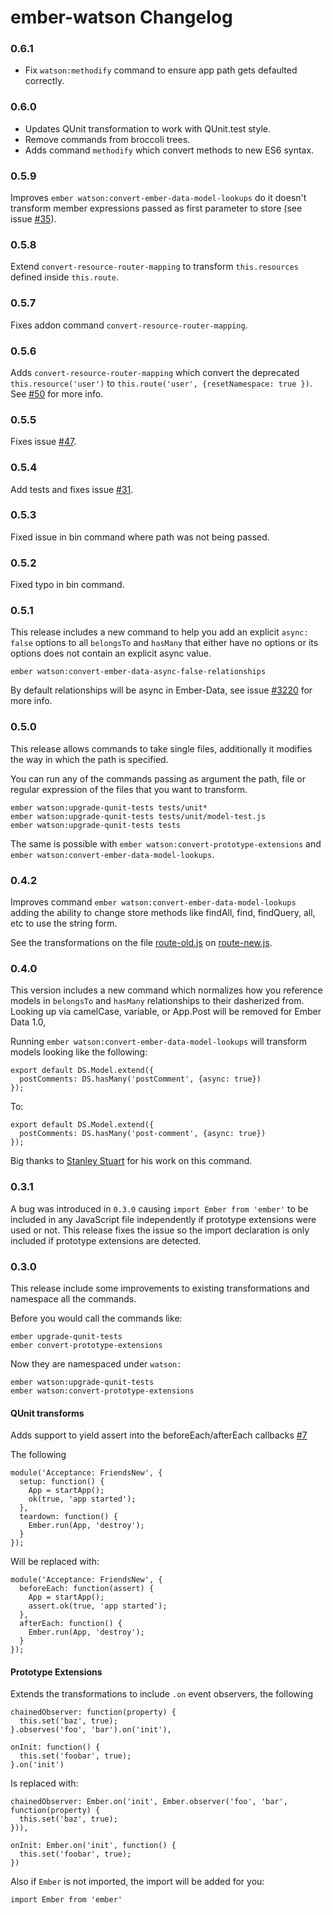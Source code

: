 # ember-watson Changelog

### 0.6.1

- Fix `watson:methodify` command to ensure app path gets defaulted correctly.

### 0.6.0

- Updates QUnit transformation to work with QUnit.test style.
- Remove commands from broccoli trees.
- Adds command `methodify` which convert methods to new ES6 syntax.


### 0.5.9

Improves `ember watson:convert-ember-data-model-lookups` do it doesn't
transform member expressions passed as first parameter to store (see issue [#35](https://github.com/abuiles/ember-watson/issues/35)).

### 0.5.8

Extend `convert-resource-router-mapping` to transform `this.resources`
defined inside `this.route`.

### 0.5.7

Fixes addon command `convert-resource-router-mapping`.

### 0.5.6

Adds `convert-resource-router-mapping` which convert the deprecated
`this.resource('user')` to `this.route('user', {resetNamespace: true
})`. See [#50](https://github.com/abuiles/ember-watson/issues/50) for
more info.

### 0.5.5

Fixes issue [#47](https://github.com/abuiles/ember-watson/issues/47).

### 0.5.4

Add tests and fixes issue [#31](https://github.com/abuiles/ember-watson/issues/31).

### 0.5.3

Fixed issue in bin command where path was not being passed.

### 0.5.2

Fixed typo in bin command.

### 0.5.1

This release includes a new command to help you add an explicit
`async: false` options to all `belongsTo` and `hasMany` that either
have no options or its options does not contain an explicit async
value.

```
ember watson:convert-ember-data-async-false-relationships
````

By default relationships will be async in Ember-Data, see issue
[#3220](https://github.com/emberjs/data/issues/3220) for more info.


### 0.5.0

This release allows commands to take single files, additionally it
modifies the way in which the path is specified.

You can run any of the commands passing as argument the path, file or regular expression of the files that you want to transform.

```
ember watson:upgrade-qunit-tests tests/unit*
ember watson:upgrade-qunit-tests tests/unit/model-test.js
ember watson:upgrade-qunit-tests tests
```

The same is possible with `ember watson:convert-prototype-extensions` and `ember watson:convert-ember-data-model-lookups`.


### 0.4.2

Improves command `ember watson:convert-ember-data-model-lookups`
adding the ability to change store methods like findAll, find,
findQuery, all, etc to use the string form.

See the transformations on the file
[route-old.js](https://github.com/abuiles/ember-watson/blob/4e1ec53e73f2cf017a21d493519b77f7f025660f/tests/fixtures/ember-data-model-lookups/route-old.js)
on [route-new.js](https://github.com/abuiles/ember-watson/blob/4e1ec53e73f2cf017a21d493519b77f7f025660f/tests/fixtures/ember-data-model-lookups/route-new.js).

### 0.4.0

This version includes a new command which normalizes how you reference
models in `belongsTo` and `hasMany` relationships to their dasherized
from. Looking up via camelCase, variable, or App.Post will be removed
for Ember Data 1.0,

Running `ember watson:convert-ember-data-model-lookups` will transform
models looking like the following:

```
export default DS.Model.extend({
  postComments: DS.hasMany('postComment', {async: true})
});

```

To:

```
export default DS.Model.extend({
  postComments: DS.hasMany('post-comment', {async: true})
});
```

Big thanks to [Stanley Stuart](https://github.com/fivetanley) for his
work on this command.

### 0.3.1

A bug was introduced in `0.3.0` causing `import Ember from 'ember'` to
be included in any JavaScript file independently if prototype
extensions were used or not. This release fixes the issue so the
import declaration is only included if prototype extensions are
detected.

### 0.3.0

This release include  some improvements to existing transformations
and namespace all the commands.

Before you would call the commands like:

```
ember upgrade-qunit-tests
ember convert-prototype-extensions
```

Now they are namespaced under `watson:`

```
ember watson:upgrade-qunit-tests
ember watson:convert-prototype-extensions
```

#### QUnit transforms

Adds support to yield assert into the
beforeEach/afterEach callbacks [#7](https://github.com/abuiles/ember-watson/pull/7)

The following

```
module('Acceptance: FriendsNew', {
  setup: function() {
    App = startApp();
    ok(true, 'app started');
  },
  teardown: function() {
    Ember.run(App, 'destroy');
  }
});
```

Will be replaced with:

```
module('Acceptance: FriendsNew', {
  beforeEach: function(assert) {
    App = startApp();
    assert.ok(true, 'app started');
  },
  afterEach: function() {
    Ember.run(App, 'destroy');
  }
});
```

#### Prototype Extensions

Extends the transformations to include `.on` event observers, the
following

```
chainedObserver: function(property) {
  this.set('baz', true);
}.observes('foo', 'bar').on('init'),

onInit: function() {
  this.set('foobar', true);
}.on('init')
```

Is replaced with:

```
chainedObserver: Ember.on('init', Ember.observer('foo', 'bar', function(property) {
  this.set('baz', true);
})),

onInit: Ember.on('init', function() {
  this.set('foobar', true);
})
```

Also if `Ember` is not imported, the import will be added for you:

```
import Ember from 'ember'
```
